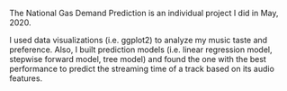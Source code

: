 The National Gas Demand Prediction is an individual project I did in May, 2020.

I used data visualizations (i.e. ggplot2) to analyze my music taste and preference.
Also, I built prediction models (i.e. linear regression model, stepwise forward model, tree model) and found the one with the best performance to predict the streaming time of a track based on its audio features.
